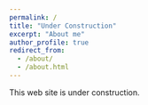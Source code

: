 ```yaml
---
permalink: /
title: "Under Construction"
excerpt: "About me"
author_profile: true
redirect_from: 
  - /about/
  - /about.html
---
```


This web site is under construction.